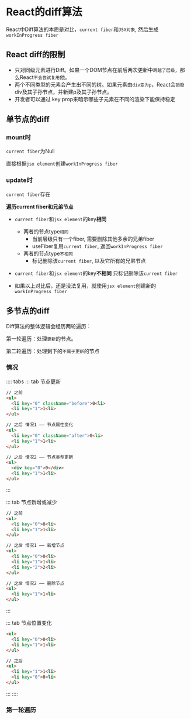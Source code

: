 # React的diff算法

React中Diff算法的本质是对比，`current fiber`和`JSX对象`, 然后生成`workInProgress fiber`


## React diff的限制

+ 只对同级元素进行Diff。如果一个DOM节点在前后两次更新中`跨越了层级`，那么React`不会尝试复用`他。
+ 两个不同类型的元素会产生出不同的树。如果元素由`div变为p`，React会`销毁`div及其子孙节点，并新建p及其子孙节点。
+ 开发者可以通过 key prop来暗示哪些子元素在不同的渲染下能保持稳定


## 单节点的diff

### mount时
`current fiber`为Null

直接根据`jsx element`创建`workInProgress fiber`

### update时
`current fiber`存在


**遍历current fiber和兄弟节点**

+ `current fiber`和`jsx element`的key**相同**
  - 两者的节点type`相同`
    - 当前层级只有一个fiber, 需要删除其他多余的兄弟fiber
    - useFiber复用`current fiber`, 返回`workInProgress fiber`
  - 两者的节点type`不相同`
    - 标记删除该`current fiber`, 以及它所有的兄弟节点

+ `current fiber`和`jsx element`的key**不相同**
  只标记删除该`current fiber`


+ 如果以上对比后，还是没法复用，就使用`jsx element`创建新的`workInProgress fiber`



## 多节点的diff
Diff算法的整体逻辑会经历两轮遍历：

第一轮遍历：处理`更新`的节点。

第二轮遍历：处理剩下的`不属于更新`的节点

### 情况
:::: tabs
::: tab 节点更新
```html
// 之前
<ul>
  <li key="0" className="before">0<li>
  <li key="1">1<li>
</ul>

// 之后 情况1 —— 节点属性变化
<ul>
  <li key="0" className="after">0<li>
  <li key="1">1<li>
</ul>

// 之后 情况2 —— 节点类型更新
<ul>
  <div key="0">0</div>
  <li key="1">1<li>
</ul>
```
:::

::: tab 节点新增或减少
```html
// 之前
<ul>
  <li key="0">0<li>
  <li key="1">1<li>
</ul>

// 之后 情况1 —— 新增节点
<ul>
  <li key="0">0<li>
  <li key="1">1<li>
  <li key="2">2<li>
</ul>

// 之后 情况2 —— 删除节点
<ul>
  <li key="1">1<li>
</ul>
```
:::

::: tab 节点位置变化
```html
<ul>
  <li key="0">0<li>
  <li key="1">1<li>
</ul>

// 之后
<ul>
  <li key="1">1<li>
  <li key="0">0<li>
</ul>
```
:::
::::

### 第一轮遍历